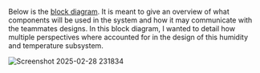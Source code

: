 
Below is the [block diagram](https://drive.google.com/drive/u/0/folders/19I_488VRz9nsvQRNoa4jgeBesulI3tln). It is meant to give an overview of what components will be used in the system and how it may communicate with the teammates designs. In this block diagram, I wanted to detail how multiple perspectives where accounted for in the design of this humidity and temperature subsystem. 

![Screenshot 2025-02-28 231834](https://github.com/user-attachments/assets/9a0d92d0-9529-404c-8507-60d17ce2c7b7)
